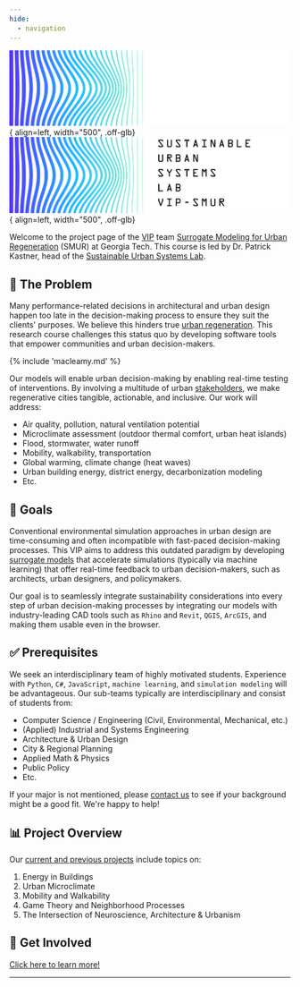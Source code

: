 ```yaml
---
hide:
  - navigation
---
```


<style>
/* find better solution for this later */
.md-typeset h1 {
  position: absolute;
  left: -999px;
}
</style>

![SustainLab Logo](images/sustainlab-smur-logo-wordmark-color-white.svg#dark-only){ align=left, width="500", .off-glb}
![SustainLab Logo](images/sustainlab-smur-logo-wordmark-color-black.svg#light-only){ align=left, width="500", .off-glb}

Welcome to the project page of the [VIP][VIP] team [Surrogate Modeling for Urban Regeneration](https://vip-smur.github.io/) (SMUR) at Georgia Tech. 
This course is led by Dr. Patrick Kastner, head of the [Sustainable Urban Systems Lab](https://sustain.arch.gatech.edu).

## 📝 The Problem

Many performance-related decisions in architectural and urban design happen too late in the decision-making process to ensure they suit the clients' purposes. 
We believe this hinders true [urban regeneration][urban regeneration]. 
This research course challenges this status quo by developing software tools that empower communities and urban decision-makers.

{% include 'macleamy.md' %} 

Our models will enable urban decision-making by enabling real-time testing of interventions. 
By involving a multitude of urban [stakeholders][stakeholders], we make regenerative cities tangible, actionable, and inclusive. 
Our work will address:

- Air quality, pollution, natural ventilation potential
- Microclimate assessment (outdoor thermal comfort, urban heat islands)
- Flood, stormwater, water runoff
- Mobility, walkability, transportation
- Global warming, climate change (heat waves)
- Urban building energy, district energy, decarbonization modeling
- Etc.

## 🎯 Goals

Conventional environmental simulation approaches in urban design are time-consuming and often incompatible with fast-paced decision-making processes. 
This VIP aims to address this outdated paradigm by developing [surrogate models][surrogate models] that accelerate simulations (typically via machine learning) that offer real-time feedback to urban decision-makers, such as architects, urban designers, and policymakers.

Our goal is to seamlessly integrate sustainability considerations into every step of urban decision-making processes by integrating our models with industry-leading CAD tools such as `Rhino` and `Revit`, `QGIS`, `ArcGIS`, and making them usable even in the browser.

## ✅ Prerequisites

We seek an interdisciplinary team of highly motivated students. 
Experience with `Python`, `C#`, `JavaScript`, `machine learning`, and `simulation modeling` will be advantageous. 
Our sub-teams typically are interdisciplinary and consist of students from:

- Computer Science / Engineering (Civil, Environmental, Mechanical, etc.)
- (Applied) Industrial and Systems Engineering
- Architecture & Urban Design
- City & Regional Planning
- Applied Math & Physics
- Public Policy
- Etc.

If your major is not mentioned, please [contact us](mailto:patrick.kastner@gatech.edu) to see if your background might be a good fit. 
We're happy to help!
  
## 📊 Project Overview

Our [current and previous projects](https://vip-smur.github.io/projects/) include topics on:

1. Energy in Buildings
2. Urban Microclimate
3. Mobility and Walkability
4. Game Theory and Neighborhood Processes
5. The Intersection of Neuroscience, Architecture & Urbanism

## 🤝 Get Involved

[Click here to learn more!](https://vip-smur.github.io/get-involved/profile/)

---

[VIP]: https://vip.gatech.edu/vip-vertically-integrated-projects-program "The Vertically Integrated Projects (VIP) Program is a transformative approach to enhancing higher education by engaging undergraduate and graduate students in ambitious, long-term, large-scale, multidisciplinary project teams led by faculty. The program has been rigorously evaluated and refined over two decades."

[stakeholders]: https://www.rescue.org/sites/default/files/document/1501/weburbanstakeholderengagementandcoordinationweb.pdf "- Affected populations<br>- Community leaders<br>- Civil society:<br>&emsp;- local non-governmental organisations<br>&emsp;- community-based organisations<br>&emsp;- non-state armed actor<br>- International actors and donors<br>- National government, sub-national and local government<br>- Urban planning institutions<br>- Architects / Urban Designers<br>- Private sector<br>- Academia"

[urban regeneration]: https://unhabitat.org/topic/urban-regeneration "Urban regeneration brings back underutilized assets and redistributes opportunities, increasing urban prosperity and quality of life."

[surrogate models]: https://en.wikipedia.org/wiki/Surrogate_model "A surrogate model is a mathematical approximation or metamodel that mimics the behavior of a computationally expensive or complex system, allowing for faster analysis and optimization."

